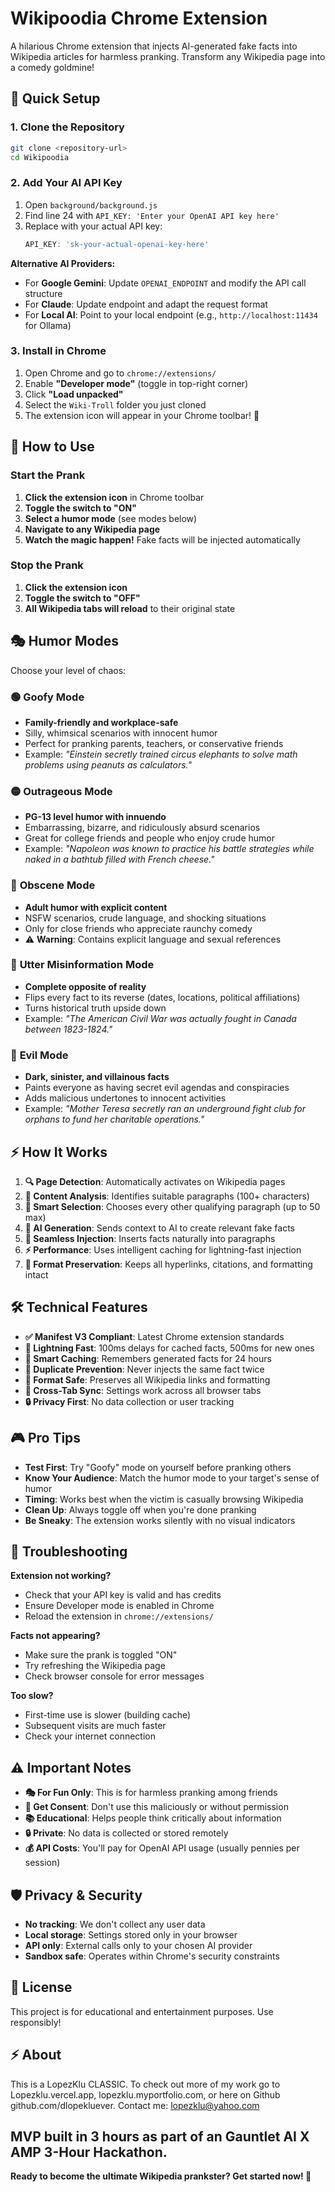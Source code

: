  # Wikipoodia Chrome Extension

A hilarious Chrome extension that injects AI-generated fake facts into Wikipedia articles for harmless pranking. Transform any Wikipedia page into a comedy goldmine!

## 🚀 Quick Setup

### 1. Clone the Repository
```bash
git clone <repository-url>
cd Wikipoodia
```

### 2. Add Your AI API Key
1. Open `background/background.js`
2. Find line 24 with `API_KEY: 'Enter your OpenAI API key here'`
3. Replace with your actual API key:
   ```javascript
   API_KEY: 'sk-your-actual-openai-key-here'
   ```

**Alternative AI Providers:**
- For **Google Gemini**: Update `OPENAI_ENDPOINT` and modify the API call structure
- For **Claude**: Update endpoint and adapt the request format
- For **Local AI**: Point to your local endpoint (e.g., `http://localhost:11434` for Ollama)

### 3. Install in Chrome
1. Open Chrome and go to `chrome://extensions/`
2. Enable **"Developer mode"** (toggle in top-right corner)
3. Click **"Load unpacked"**
4. Select the `Wiki-Troll` folder you just cloned
5. The extension icon will appear in your Chrome toolbar! 🎉

## 🎯 How to Use

### Start the Prank
1. **Click the extension icon** in Chrome toolbar
2. **Toggle the switch to "ON"**
3. **Select a humor mode** (see modes below)
4. **Navigate to any Wikipedia page**
5. **Watch the magic happen!** Fake facts will be injected automatically

### Stop the Prank
1. **Click the extension icon**
2. **Toggle the switch to "OFF"**
3. **All Wikipedia tabs will reload** to their original state

## 🎭 Humor Modes

Choose your level of chaos:

### 🟢 **Goofy Mode**
- **Family-friendly and workplace-safe**
- Silly, whimsical scenarios with innocent humor
- Perfect for pranking parents, teachers, or conservative friends
- Example: *"Einstein secretly trained circus elephants to solve math problems using peanuts as calculators."*

### 🟡 **Outrageous Mode** 
- **PG-13 level humor with innuendo**
- Embarrassing, bizarre, and ridiculously absurd scenarios
- Great for college friends and people who enjoy crude humor
- Example: *"Napoleon was known to practice his battle strategies while naked in a bathtub filled with French cheese."*

### 🔴 **Obscene Mode**
- **Adult humor with explicit content**
- NSFW scenarios, crude language, and shocking situations
- Only for close friends who appreciate raunchy comedy
- ⚠️ **Warning**: Contains explicit language and sexual references

### 🔄 **Utter Misinformation Mode**
- **Complete opposite of reality**
- Flips every fact to its reverse (dates, locations, political affiliations)
- Turns historical truth upside down
- Example: *"The American Civil War was actually fought in Canada between 1823-1824."*

### 🖤 **Evil Mode**
- **Dark, sinister, and villainous facts**
- Paints everyone as having secret evil agendas and conspiracies
- Adds malicious undertones to innocent activities
- Example: *"Mother Teresa secretly ran an underground fight club for orphans to fund her charitable operations."*

## ⚡ How It Works

1. **🔍 Page Detection**: Automatically activates on Wikipedia pages
2. **📝 Content Analysis**: Identifies suitable paragraphs (100+ characters)
3. **🎯 Smart Selection**: Chooses every other qualifying paragraph (up to 50 max)
4. **🤖 AI Generation**: Sends context to AI to create relevant fake facts
5. **💉 Seamless Injection**: Inserts facts naturally into paragraphs
6. **⚡ Performance**: Uses intelligent caching for lightning-fast injection
7. **🔗 Format Preservation**: Keeps all hyperlinks, citations, and formatting intact

## 🛠️ Technical Features

- **✅ Manifest V3 Compliant**: Latest Chrome extension standards
- **🚀 Lightning Fast**: 100ms delays for cached facts, 500ms for new ones
- **🧠 Smart Caching**: Remembers generated facts for 24 hours
- **🎯 Duplicate Prevention**: Never injects the same fact twice
- **🔗 Format Safe**: Preserves all Wikipedia links and formatting
- **📱 Cross-Tab Sync**: Settings work across all browser tabs
- **🔒 Privacy First**: No data collection or user tracking

## 🎮 Pro Tips

- **Test First**: Try "Goofy" mode on yourself before pranking others
- **Know Your Audience**: Match the humor mode to your target's sense of humor
- **Timing**: Works best when the victim is casually browsing Wikipedia
- **Clean Up**: Always toggle off when you're done pranking
- **Be Sneaky**: The extension works silently with no visual indicators

## 🔧 Troubleshooting

**Extension not working?**
- Check that your API key is valid and has credits
- Ensure Developer mode is enabled in Chrome
- Reload the extension in `chrome://extensions/`

**Facts not appearing?**
- Make sure the prank is toggled "ON"
- Try refreshing the Wikipedia page
- Check browser console for error messages

**Too slow?**
- First-time use is slower (building cache)
- Subsequent visits are much faster
- Check your internet connection

## ⚠️ Important Notes

- **🎭 For Fun Only**: This is for harmless pranking among friends
- **🤝 Get Consent**: Don't use this maliciously or without permission
- **📚 Educational**: Helps people think critically about information
- **🔒 Private**: No data is collected or stored remotely
- **💰 API Costs**: You'll pay for OpenAI API usage (usually pennies per session)

## 🛡️ Privacy & Security

- **No tracking**: We don't collect any user data
- **Local storage**: Settings stored only in your browser
- **API only**: External calls only to your chosen AI provider
- **Sandbox safe**: Operates within Chrome's security constraints

## 📝 License 

This project is for educational and entertainment purposes. Use responsibly!

## ⚡ About

This is a LopezKlu CLASSIC. To check out more of my work go to Lopezklu.vercel.app, lopezklu.myportfolio.com, or here on Github github.com/dlopekluever. Contact me: lopezklu@yahoo.com 

MVP built in 3 hours as part of an Gauntlet AI X AMP 3-Hour Hackathon.
---

**Ready to become the ultimate Wikipedia prankster? Get started now! 🎯** 